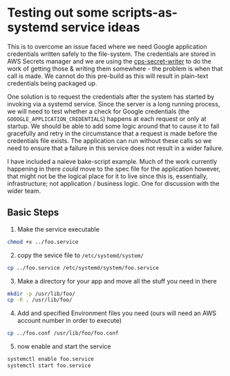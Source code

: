 # Testing out some scripts-as-systemd service ideas

This is to overcome an issue faced where we need Google application credentials written safely to the file-system. The credentials are stored in AWS Secrets manager and we are using the [cps-secret-writer](https://github.com/bbc/cps-secret-writer) to do the work of getting those & writing them somewhere - the problem is when that call is made. We cannot do this pre-build as this will result in plain-text credentials being packaged up.

One solution is to request the credentials after the system has started by invoking via a systemd service. Since the server is a long running process, we will need to test whether a check for Google credentials (the `GOOOGLE_APPLICATION_CREDENTIALS`) happens at each request or only at startup. We should be able to add some logic around that to cause it to fail gracefully and retry in the circumstance that a request is made before the credentials file exists. The application can run without these calls so we need to ensure that a failure in this service does not result in a wider failure.

I have included a naieve bake-script example. Much of the work currently happening in there _could_ move to the spec file for the application however, that might not be the logical place for it to live since this is, essentially, infrastructure; not application / business logic. One for discussion with the wider team.

## Basic Steps

1. Make the service executable

```bash
chmod +x ../foo.service
```

2. copy the sevice file to `/etc/systemd/system/`

```bash
cp ../foo.service /etc/systemd/system/foo.service
```

3. Make a directory for your app and move all the stuff you need in there

```bash
mkdir -p /usr/lib/foo/
cp -R . /usr/lib/foo/
```

4. Add and specified Environment files you need (ours will need an AWS account number in order to execute)

```bash
cp ../foo.conf /usr/lib/foo/foo.conf
```

5. now enable and start the service

```bash
systemctl enable foo.service
systemctl start foo.service
```
